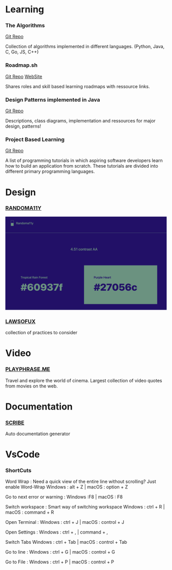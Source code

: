 # Learning 

### The Algorithms
[Git Repo](https://github.com/TheAlgorithms) 

Collection of algorithms implemented in different languages.
(Python, Java, C, Go, JS, C++)


### Roadmap.sh
[Git Repo](https://github.com/roadmapsh/next.roadmap.sh)
[WebSite](https://roadmap.sh/)

Shares roles and skill based learning roadmaps with ressource links. 


### Design Patterns implemented in Java
[Git Repo](https://github.com/iluwatar/java-design-patterns)

Descriptions, class diagrams, implementation and ressources for major design, patterns! 


### Project Based Learning 
[Git Repo](https://github.com/practical-tutorials/project-based-learning)

A list of programming tutorials in which aspiring software developers learn how to build an application from scratch. These tutorials are divided into different primary programming languages. 


# Design 

### [RANDOMA11Y](https://www.randoma11y.com/)
![randoma11y](images/RANDOMA11Y.png)

### [LAWSOFUX](https://lawsofux.com/)
collection of practices to consider 

# Video

### [PLAYPHRASE.ME](https://playphrase.me/)
Travel and explore the world of cinema. Largest collection of video quotes from movies on the web.

# Documentation

### [SCRIBE](https://chrome.google.com/webstore/detail/scribe-%E2%80%94-documentation-so/okfkdaglfjjjfefdcppliegebpoegaii)
Auto documentation generator 


# VsCode

### ShortCuts

Word Wrap :
Need a quick view of the entire line without scrolling? Just enable Word-Wrap
Windows : alt + Z | macOS : option + Z

Go to next error or warning : 
Windows :F8 | macOS : F8

Switch workspace : 
Smart way of switching workspace
Windows : ctrl + R | macOS : command + R

Open Terminal : 
Windows : ctrl + J | macOS : control + J

Open Settings : 
Windows : ctrl + , | command + ,

Switch Tabs
Windows : ctrl + Tab | macOS : control + Tab

Go to line : 
Windows : ctrl + G | macOS : control + G

Go to File : 
Windows : ctrl + P | macOS : control + P


